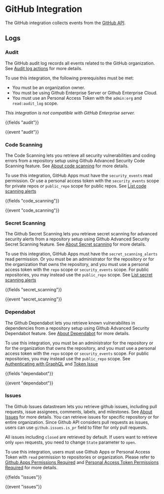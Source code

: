 # GitHub Integration

The GitHub integration collects events from the [GitHub API](https://docs.github.com/en/rest ).

## Logs

### Audit

The GitHub audit log records all events related to the GitHub organization. See [Audit log actions](https://docs.github.com/en/organizations/keeping-your-organization-secure/reviewing-the-audit-log-for-your-organization#audit-log-actions) for more details.

To use this integration, the following prerequisites must be met:
 - You must be an organization owner.
 - You must be using Github Enterprise Server or Github Enterprise Cloud.
 - You must use an Personal Access Token with the `admin:org` and `read:audit_log` scope.

*This integration is not compatible with GitHub Enterprise server.*

{{fields "audit"}}

{{event "audit"}}


### Code Scanning

The Code Scanning lets you retrieve all security vulnerabilities and coding errors from a repository setup using Github Advanced Security Code Scanning feature. See [About code scanning](https://docs.github.com/en/code-security/code-scanning/automatically-scanning-your-code-for-vulnerabilities-and-errors/about-code-scanning) for more details.

To use this integration, GitHub Apps must have the `security_events` read permission. 
Or use a personal access token with the `security_events` scope for private repos or `public_repo` scope for public repos. See [List code scanning alerts](https://docs.github.com/en/enterprise-cloud@latest/rest/code-scanning#list-code-scanning-alerts-for-a-repository)

{{fields "code_scanning"}}

{{event "code_scanning"}}


### Secret Scanning

The Github Secret Scanning lets you retrieve secret scanning for advanced security alerts from a repository setup using Github Advanced Security Secret Scanning feature. See [About Secret scanning](https://docs.github.com/en/enterprise-cloud@latest/code-security/secret-scanning/about-secret-scanning) for more details.

To use this integration, GitHub Apps must have the `secret_scanning_alerts` read permission. 
Or you must be an administrator for the repository or for the organization that owns the repository, and you must use a personal access token with the `repo` scope or `security_events` scope. For public repositories, you may instead use the `public_repo` scope. See [List secret scanning alerts](https://docs.github.com/en/enterprise-cloud@latest/rest/secret-scanning#list-secret-scanning-alerts-for-a-repository)

{{fields "secret_scanning"}}

{{event "secret_scanning"}}

### Dependabot

The Github Dependabot lets you retrieve known vulnerabilites in dependencies from a repository setup using Github Advanced Security Dependabot feature. See [About Dependabot](https://docs.github.com/en/code-security/dependabot/dependabot-alerts) for more details.

To use this integration, you must be an administrator for the repository or for the organization that owns the repository, and you must use a personal access token with the `repo` scope or `security_events` scope. For public repositories, you may instead use the `public_repo` scope. See [Authenticating with GraphQL](https://docs.github.com/en/graphql/guides/forming-calls-with-graphql#authenticating-with-graphql) and [Token Issue](https://github.com/dependabot/feedback/issues/169)

{{fields "dependabot"}}

{{event "dependabot"}}

### Issues

The Github Issues datastream lets you retrieve github issues, including pull requests, issue assignees, comments, labels, and milestones. See [About Issues](https://docs.github.com/en/rest/issues/issues?apiVersion=latest) for more details. You can retrieve issues for specific repository or for entire organization. Since Github API considers pull requests as issues, users can use `github.issues.is_pr` field to filter for only pull requests. 

All issues including `closed` are retrieved by default. If users want to retrieve only `open` requests, you need to change `State` parameter to `open`.

To use this integration, users must use Github Apps or Personal Access Token with `read` permission to repositories or organization. Please refer to [Github Apps Permissions Required](https://docs.github.com/en/rest/overview/permissions-required-for-github-apps?apiVersion=latest) and [Personal Access Token Permissions Required](https://docs.github.com/en/rest/overview/permissions-required-for-fine-grained-personal-access-tokens?apiVersion=latest) for more details.

{{fields "issues"}}

{{event "issues"}}